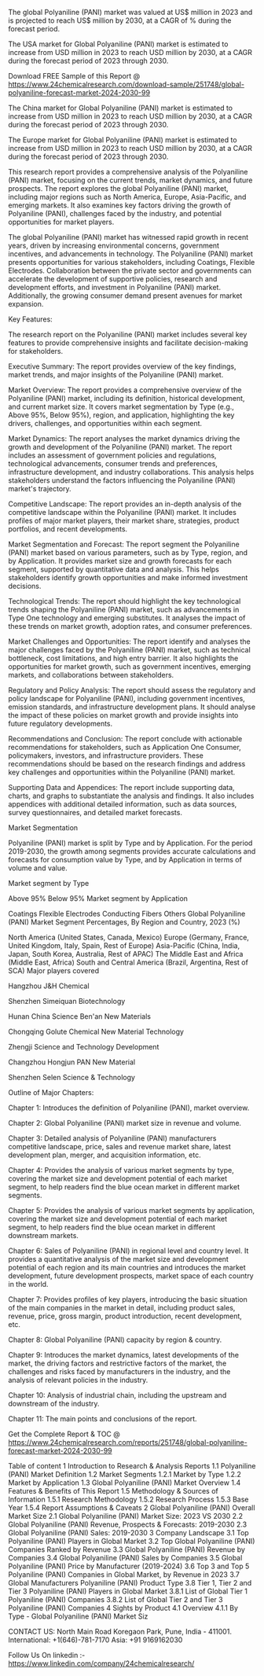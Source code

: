 The global Polyaniline (PANI) market was valued at US$ million in 2023 and is projected to reach US$ million by 2030, at a CAGR of % during the forecast period.

The USA market for Global Polyaniline (PANI) market is estimated to increase from USD million in 2023 to reach USD million by 2030, at a CAGR during the forecast period of 2023 through 2030.

Download FREE Sample of this Report @ https://www.24chemicalresearch.com/download-sample/251748/global-polyaniline-forecast-market-2024-2030-99

The China market for Global Polyaniline (PANI)  market is estimated to increase from USD million in 2023 to reach USD million by 2030, at a CAGR during the forecast period of 2023 through 2030.

The Europe market for Global Polyaniline (PANI)  market is estimated to increase from USD million in 2023 to reach USD million by 2030, at a CAGR during the forecast period of 2023 through 2030.

This research report provides a comprehensive analysis of the Polyaniline (PANI) market, focusing on the current trends, market dynamics, and future prospects. The report explores the global Polyaniline (PANI) market, including major regions such as North America, Europe, Asia-Pacific, and emerging markets. It also examines key factors driving the growth of Polyaniline (PANI), challenges faced by the industry, and potential opportunities for market players.

The global Polyaniline (PANI) market has witnessed rapid growth in recent years, driven by increasing environmental concerns, government incentives, and advancements in technology. The Polyaniline (PANI) market presents opportunities for various stakeholders, including Coatings, Flexible Electrodes. Collaboration between the private sector and governments can accelerate the development of supportive policies, research and development efforts, and investment in Polyaniline (PANI) market. Additionally, the growing consumer demand present avenues for market expansion.

Key Features:

The research report on the Polyaniline (PANI) market includes several key features to provide comprehensive insights and facilitate decision-making for stakeholders.

Executive Summary: The report provides overview of the key findings, market trends, and major insights of the Polyaniline (PANI) market.

Market Overview: The report provides a comprehensive overview of the Polyaniline (PANI) market, including its definition, historical development, and current market size. It covers market segmentation by Type (e.g., Above 95%, Below 95%), region, and application, highlighting the key drivers, challenges, and opportunities within each segment.

Market Dynamics: The report analyses the market dynamics driving the growth and development of the Polyaniline (PANI) market. The report includes an assessment of government policies and regulations, technological advancements, consumer trends and preferences, infrastructure development, and industry collaborations. This analysis helps stakeholders understand the factors influencing the Polyaniline (PANI) market's trajectory.

Competitive Landscape: The report provides an in-depth analysis of the competitive landscape within the Polyaniline (PANI) market. It includes profiles of major market players, their market share, strategies, product portfolios, and recent developments.

Market Segmentation and Forecast: The report segment the Polyaniline (PANI) market based on various parameters, such as by Type, region, and by Application. It provides market size and growth forecasts for each segment, supported by quantitative data and analysis. This helps stakeholders identify growth opportunities and make informed investment decisions.

Technological Trends: The report should highlight the key technological trends shaping the Polyaniline (PANI) market, such as advancements in Type One technology and emerging substitutes. It analyses the impact of these trends on market growth, adoption rates, and consumer preferences.

Market Challenges and Opportunities: The report identify and analyses the major challenges faced by the Polyaniline (PANI) market, such as technical bottleneck, cost limitations, and high entry barrier. It also highlights the opportunities for market growth, such as government incentives, emerging markets, and collaborations between stakeholders.

Regulatory and Policy Analysis: The report should assess the regulatory and policy landscape for Polyaniline (PANI), including government incentives, emission standards, and infrastructure development plans. It should analyse the impact of these policies on market growth and provide insights into future regulatory developments.

Recommendations and Conclusion: The report conclude with actionable recommendations for stakeholders, such as Application One Consumer, policymakers, investors, and infrastructure providers. These recommendations should be based on the research findings and address key challenges and opportunities within the Polyaniline (PANI) market.

Supporting Data and Appendices: The report include supporting data, charts, and graphs to substantiate the analysis and findings. It also includes appendices with additional detailed information, such as data sources, survey questionnaires, and detailed market forecasts.

Market Segmentation

Polyaniline (PANI) market is split by Type and by Application. For the period 2019-2030, the growth among segments provides accurate calculations and forecasts for consumption value by Type, and by Application in terms of volume and value.

Market segment by Type

Above 95%
Below 95%
Market segment by Application

Coatings
Flexible Electrodes
Conducting Fibers
Others
Global Polyaniline (PANI) Market Segment Percentages, By Region and Country, 2023 (%)

North America (United States, Canada, Mexico)
Europe (Germany, France, United Kingdom, Italy, Spain, Rest of Europe)
Asia-Pacific (China, India, Japan, South Korea, Australia, Rest of APAC)
The Middle East and Africa (Middle East, Africa)
South and Central America (Brazil, Argentina, Rest of SCA)
Major players covered

Hangzhou J&H Chemical

Shenzhen Simeiquan Biotechnology

Hunan China Science Ben'an New Materials

Chongqing Golute Chemical New Material Technology

Zhengji Science and Technology Development

Changzhou Hongjun PAN New Material

Shenzhen Selen Science & Technology

Outline of Major Chapters:

Chapter 1: Introduces the definition of Polyaniline (PANI), market overview.

Chapter 2: Global Polyaniline (PANI) market size in revenue and volume.

Chapter 3: Detailed analysis of Polyaniline (PANI) manufacturers competitive landscape, price, sales and revenue market share, latest development plan, merger, and acquisition information, etc.

Chapter 4: Provides the analysis of various market segments by type, covering the market size and development potential of each market segment, to help readers find the blue ocean market in different market segments.

Chapter 5: Provides the analysis of various market segments by application, covering the market size and development potential of each market segment, to help readers find the blue ocean market in different downstream markets.

Chapter 6: Sales of Polyaniline (PANI) in regional level and country level. It provides a quantitative analysis of the market size and development potential of each region and its main countries and introduces the market development, future development prospects, market space of each country in the world.

Chapter 7: Provides profiles of key players, introducing the basic situation of the main companies in the market in detail, including product sales, revenue, price, gross margin, product introduction, recent development, etc.

Chapter 8: Global Polyaniline (PANI) capacity by region & country.

Chapter 9: Introduces the market dynamics, latest developments of the market, the driving factors and restrictive factors of the market, the challenges and risks faced by manufacturers in the industry, and the analysis of relevant policies in the industry.

Chapter 10: Analysis of industrial chain, including the upstream and downstream of the industry.

Chapter 11: The main points and conclusions of the report.

Get the Complete Report & TOC @ https://www.24chemicalresearch.com/reports/251748/global-polyaniline-forecast-market-2024-2030-99

Table of content
1 Introduction to Research & Analysis Reports
1.1 Polyaniline (PANI) Market Definition
1.2 Market Segments
1.2.1 Market by Type
1.2.2 Market by Application
1.3 Global Polyaniline (PANI) Market Overview
1.4 Features & Benefits of This Report
1.5 Methodology & Sources of Information
1.5.1 Research Methodology
1.5.2 Research Process
1.5.3 Base Year
1.5.4 Report Assumptions & Caveats
2 Global Polyaniline (PANI) Overall Market Size
2.1 Global Polyaniline (PANI) Market Size: 2023 VS 2030
2.2 Global Polyaniline (PANI) Revenue, Prospects & Forecasts: 2019-2030
2.3 Global Polyaniline (PANI) Sales: 2019-2030
3 Company Landscape
3.1 Top Polyaniline (PANI) Players in Global Market
3.2 Top Global Polyaniline (PANI) Companies Ranked by Revenue
3.3 Global Polyaniline (PANI) Revenue by Companies
3.4 Global Polyaniline (PANI) Sales by Companies
3.5 Global Polyaniline (PANI) Price by Manufacturer (2019-2024)
3.6 Top 3 and Top 5 Polyaniline (PANI) Companies in Global Market, by Revenue in 2023
3.7 Global Manufacturers Polyaniline (PANI) Product Type
3.8 Tier 1, Tier 2 and Tier 3 Polyaniline (PANI) Players in Global Market
3.8.1 List of Global Tier 1 Polyaniline (PANI) Companies
3.8.2 List of Global Tier 2 and Tier 3 Polyaniline (PANI) Companies
4 Sights by Product
4.1 Overview
4.1.1 By Type - Global Polyaniline (PANI) Market Siz

CONTACT US:
North Main Road Koregaon Park, Pune, India - 411001.
International: +1(646)-781-7170
Asia: +91 9169162030

Follow Us On linkedin :- https://www.linkedin.com/company/24chemicalresearch/
